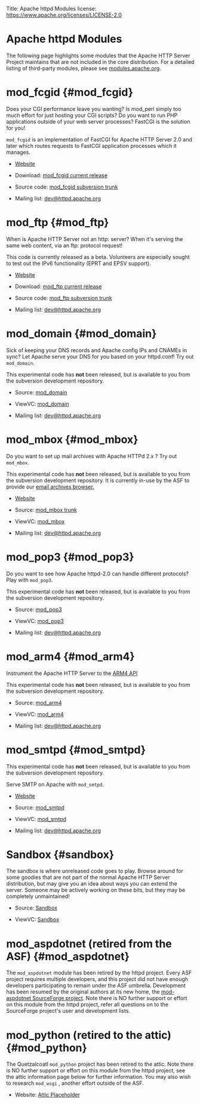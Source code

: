 Title: Apache httpd Modules
license: https://www.apache.org/licenses/LICENSE-2.0

# Apache httpd Modules

The following page highlights some modules that the Apache HTTP Server
Project maintains that are not included in the core distribution. For a
detailed listing of third-party modules, please see
[modules.apache.org](http://modules.apache.org/).

# mod_fcgid  {#mod_fcgid}

Does your CGI performance leave you wanting? Is mod_perl simply too much
effort for just hosting your CGI scripts? Do you want to run PHP
applications outside of your web server processes? FastCGI is the solution
for you!

`mod_fcgid` is an implementation of FastCGI for Apache HTTP Server 2.0 and
later which routes requests to FastCGI application processes which it
manages.

- [Website](/mod_fcgid/) 

- Download: [mod_fcgid current release](/download.html#mod_fcgid) 

- Source code: [mod_fcgid subversion trunk](https://svn.apache.org/viewcvs.cgi/httpd/mod_fcgid/trunk/) 

- Mailing list: [dev@httpd.apache.org](mailto:dev-subscribe@httpd.apache.org) 

# mod_ftp  {#mod_ftp}

When is Apache HTTP Server not an http: server? When it's serving the same
web content, via an ftp: protocol request!

This code is currently released as a beta. Volunteers are especially sought
to test out the IPv6 functionality (EPRT and EPSV support).

- [Website](/mod_ftp/) 

- Download: [mod_ftp current release](/download.html#mod_ftp) 

- Source code: [mod_ftp subversion trunk](https://svn.apache.org/viewcvs.cgi/httpd/mod_ftp/trunk/) 

- Mailing list: [dev@httpd.apache.org](mailto:dev-subscribe@httpd.apache.org) 

# mod_domain  {#mod_domain}

Sick of keeping your DNS records and Apache config IPs and CNAMEs in sync?
Let Apache serve your DNS for you based on your httpd.conf! Try out
`mod_domain`.

This experimental code has **not** been released, but is available to you
from the subversion development repository.

- Source: [mod_domain](https://svn.apache.org/repos/asf/httpd/sandbox/mod_domain/) 

- ViewVC: [mod_domain](https://svn.apache.org/viewvc/httpd/sandbox/mod_domain/) 

- Mailing list: [dev@httpd.apache.org](mailto:dev-subscribe@httpd.apache.org) 

# mod_mbox  {#mod_mbox}

Do you want to set up mail archives with Apache HTTPd 2.x ? Try out
`mod_mbox`.

This experimental code has **not** been released, but is available to you
from the subversion development repository. It is currently in-use by the
ASF to provide our [email archives browser.](http://mail-archives.apache.org/mod_mbox/) 

- [Website](/mod_mbox/) 

- Source: [mod_mbox trunk](https://svn.apache.org/repos/asf/httpd/mod_mbox/trunk/) 

- ViewVC: [mod_mbox](https://svn.apache.org/viewvc/httpd/mod_mbox/trunk/) 

- Mailing list: [dev@httpd.apache.org](mailto:dev-subscribe@httpd.apache.org) 

# mod_pop3  {#mod_pop3}

Do you want to see how Apache httpd-2.0 can handle different protocols?
Play with `mod_pop3`.

This experimental code has **not** been released, but is available to you
from the subversion development repository.

- Source: [mod_pop3](https://svn.apache.org/repos/asf/httpd/sandbox/mod_pop3/) 

- ViewVC: [mod_pop3](https://svn.apache.org/viewvc/httpd/sandbox/mod_pop3/) 

- Mailing list: [dev@httpd.apache.org](mailto:dev-subscribe@httpd.apache.org) 

# mod_arm4  {#mod_arm4}

Instrument the Apache HTTP Server to the [ARM4
API](http://www.opengroup.org/tech/management/arm/) 

This experimental code has **not** been released, but is available to you
from the subversion development repository.

- Source: [mod_arm4](https://svn.apache.org/repos/asf/httpd/sandbox/mod_arm4/) 

- ViewVC: [mod_arm4](https://svn.apache.org/viewvc/httpd/sandbox/mod_arm4/) 

- Mailing list: [dev@httpd.apache.org](mailto:dev-subscribe@httpd.apache.org) 

# mod_smtpd  {#mod_smtpd}

This experimental code has **not** been released, but is available to you
from the subversion development repository.

Serve SMTP on Apache with `mod_smtpd`.

-  [Website](/mod_smtpd/) 

- Source: [mod_smtpd](https://svn.apache.org/repos/asf/httpd/sandbox/mod_smtpd/) 

- ViewVC: [mod_smtpd](https://svn.apache.org/viewvc/httpd/sandbox/mod_smtpd/) 

- Mailing list: [dev@httpd.apache.org](mailto:dev-subscribe@httpd.apache.org) 

# Sandbox  {#sandbox}

The sandbox is where unreleased code goes to play. Browse around for some
goodies that are not part of the normal Apache HTTP Server distribution,
but may give you an idea about ways you can extend the server. Someone may
be actively working on these bits, but they may be completely unmaintained!

- Source: [Sandbox](https://svn.apache.org/repos/asf/httpd/sandbox/) 

- ViewVC: [Sandbox](https://svn.apache.org/viewvc/httpd/sandbox/) 

# mod_aspdotnet (retired from the ASF)  {#mod_aspdotnet}

The `mod_aspdotnet` module has been retired by the httpd project. Every ASF
project requires multiple developers, and this project did not have enough
developers participating to remain under the ASF umbrella. Development has
been resumed by the original authors at its new home, the [mod-aspdotnet
SourceForge project](http://sourceforge.net/projects/mod-aspdotnet). Note
there is NO further support or effort on this module from the httpd
project, refer all questions on to the SourceForge project's user and
development lists.

# mod_python (retired to the attic)  {#mod_python}

The Quetzalcoatl `mod_python` project has been retired to the attic. Note
there is NO further support or effort on this module from the httpd
project, see the attic information page below for further information. You
may also wish to research `mod_wsgi` , another effort outside of the ASF.

- Website: [Attic
Placeholder](https://attic.apache.org/projects/quetzalcoatl.html) 

